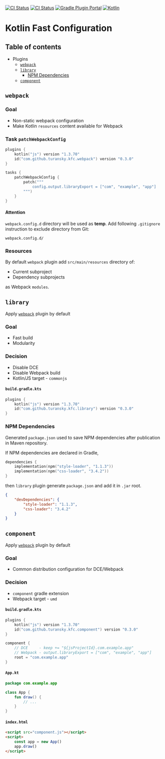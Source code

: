[![CI Status](https://github.com/turansky/kfc-plugins/workflows/CI/badge.svg)](https://github.com/turansky/kfc-plugins/actions)
[![CI Status](https://github.com/turansky/kfc-plugins/workflows/gradle%20plugin/badge.svg)](https://github.com/turansky/kfc-plugins/actions)
[![Gradle Plugin Portal](https://img.shields.io/maven-metadata/v/https/plugins.gradle.org/m2/com/github/turansky/kfc/root/com.github.turansky.kfc.root.gradle.plugin/maven-metadata.xml.svg?label=plugin&logo=gradle)](https://plugins.gradle.org/plugin/com.github.turansky.kfc.root)
[![Kotlin](https://img.shields.io/badge/kotlin-1.3.70-blue.svg?logo=kotlin)](http://kotlinlang.org)

# Kotlin Fast Configuration

## Table of contents
* Plugins
  * [`webpack`](#webpack)
  * [`library`](#library)
    * [NPM Dependencies](#npm-dependencies)
  * [`component`](#component)

## `webpack`

### Goal
* Non-static webpack configuration
* Make Kotlin `resources` content available for Webpack

### Task `patchWebpackConfig`
```Kotlin
plugins {
    kotlin("js") version "1.3.70" 
    id("com.github.turansky.kfc.webpack") version "0.3.0"
}

tasks {
    patchWebpackConfig {
        patch("""
            config.output.libraryExport = ["com", "example", "app"]
        """)
    }
}
```

#### Attention
`webpack.config.d` directory will be used as **temp**.
Add following `.gitignore` instruction to exclude directory from Git:
```
webpack.config.d/
```

### Resources
By default `webpack` plugin add `src/main/resources` directory of: 
* Current subproject
* Dependency subprojects 

as Webpack `modules`.

## `library`

Apply [`webpack`](#webpack) plugin by default

### Goal
* Fast build
* Modularity

### Decision
* Disable DCE
* Disable Webpack build
* Kotlin/JS target - `commonjs` 

#### `build.gradle.kts`
```Kotlin
plugins {
    kotlin("js") version "1.3.70" 
    id("com.github.turansky.kfc.library") version "0.3.0"
}
```

### NPM Dependencies
Generated `package.json` used to save NPM dependencies after publication in Maven repository.

If NPM dependencies are declared in Gradle, 
```Kotlin
dependencies {
    implementation(npm("style-loader", "1.1.3"))
    implementation(npm("css-loader", "3.4.2"))
}
```

then `library` plugin generate `package.json` and add it in `.jar` root.
```JSON
{
    "devDependencies": {
        "style-loader": "1.1.3",
        "css-loader": "3.4.2"
    }
}
```

## `component`

Apply [`webpack`](#webpack) plugin by default

### Goal
* Common distribution configuration for DCE/Webpack

### Decision
* `component` gradle extension
* Webpack target - `umd` 

#### `build.gradle.kts`
```Kotlin
plugins {
    kotlin("js") version "1.3.70" 
    id("com.github.turansky.kfc.component") version "0.3.0"
}

component {
    // DCE     - keep += "${jsProjectId}.com.example.app"
    // Webpack - output.libraryExport = ["com", "example", "app"]
    root = "com.example.app"
}
```

#### `App.kt`
```Kotlin
package com.example.app

class App {
    fun draw() { 
        // ...
    }
}
```

#### `index.html`
```HTML
<script src="component.js"></script>
<script>
    const app = new App()
    app.draw()
</script>
```
